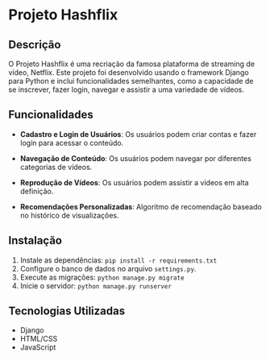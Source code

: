 # Projeto Hashflix

## Descrição

O Projeto Hashflix é uma recriação da famosa plataforma de streaming de vídeo, Netflix. Este projeto foi desenvolvido usando o framework Django para Python e inclui funcionalidades semelhantes, como a capacidade de se inscrever, fazer login, navegar e assistir a uma variedade de vídeos.

## Funcionalidades

- **Cadastro e Login de Usuários**: Os usuários podem criar contas e fazer login para acessar o conteúdo.

- **Navegação de Conteúdo**: Os usuários podem navegar por diferentes categorias de vídeos.

- **Reprodução de Vídeos**: Os usuários podem assistir a vídeos em alta definição.

- **Recomendações Personalizadas**: Algoritmo de recomendação baseado no histórico de visualizações.

## Instalação

1. Instale as dependências: `pip install -r requirements.txt`
2. Configure o banco de dados no arquivo `settings.py`.
3. Execute as migrações: `python manage.py migrate`
4. Inicie o servidor: `python manage.py runserver`

## Tecnologias Utilizadas

- Django
- HTML/CSS
- JavaScript